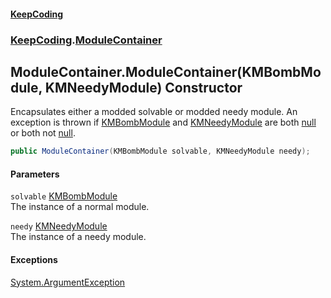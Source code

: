 #### [KeepCoding](index.md 'index')
### [KeepCoding](KeepCoding.md 'KeepCoding').[ModuleContainer](ModuleContainer.md 'KeepCoding.ModuleContainer')
## ModuleContainer.ModuleContainer(KMBombModule, KMNeedyModule) Constructor
Encapsulates either a modded solvable or modded needy module. An exception is thrown if [KMBombModule](https://docs.microsoft.com/en-us/dotnet/api/KMBombModule 'KMBombModule') and [KMNeedyModule](https://docs.microsoft.com/en-us/dotnet/api/KMNeedyModule 'KMNeedyModule') are both [null](https://docs.microsoft.com/en-us/dotnet/csharp/language-reference/keywords/null 'https://docs.microsoft.com/en-us/dotnet/csharp/language-reference/keywords/null') or both not [null](https://docs.microsoft.com/en-us/dotnet/csharp/language-reference/keywords/null 'https://docs.microsoft.com/en-us/dotnet/csharp/language-reference/keywords/null').  
```csharp
public ModuleContainer(KMBombModule solvable, KMNeedyModule needy);
```
#### Parameters
<a name='KeepCoding.ModuleContainer.ModuleContainer(KMBombModule.KMNeedyModule).solvable'></a>
`solvable` [KMBombModule](https://docs.microsoft.com/en-us/dotnet/api/KMBombModule 'KMBombModule')  
The instance of a normal module.
  
<a name='KeepCoding.ModuleContainer.ModuleContainer(KMBombModule.KMNeedyModule).needy'></a>
`needy` [KMNeedyModule](https://docs.microsoft.com/en-us/dotnet/api/KMNeedyModule 'KMNeedyModule')  
The instance of a needy module.
  
#### Exceptions
[System.ArgumentException](https://docs.microsoft.com/en-us/dotnet/api/System.ArgumentException 'System.ArgumentException')  
